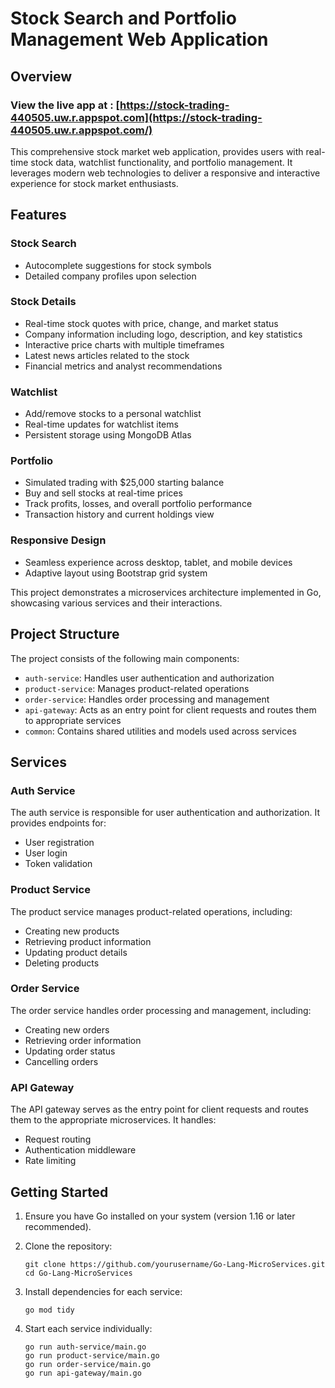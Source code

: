 # Stock Search and Portfolio Management Web Application

## Overview

### View the live app at : [https://stock-trading-440505.uw.r.appspot.com](https://stock-trading-440505.uw.r.appspot.com/)

This comprehensive stock market web application, provides users with real-time stock data, watchlist functionality, and portfolio management. It leverages modern web technologies to deliver a responsive and interactive experience for stock market enthusiasts.

## Features

### Stock Search
- Autocomplete suggestions for stock symbols
- Detailed company profiles upon selection

### Stock Details
- Real-time stock quotes with price, change, and market status
- Company information including logo, description, and key statistics
- Interactive price charts with multiple timeframes
- Latest news articles related to the stock
- Financial metrics and analyst recommendations

### Watchlist
- Add/remove stocks to a personal watchlist
- Real-time updates for watchlist items
- Persistent storage using MongoDB Atlas

### Portfolio
- Simulated trading with $25,000 starting balance
- Buy and sell stocks at real-time prices
- Track profits, losses, and overall portfolio performance
- Transaction history and current holdings view

### Responsive Design
- Seamless experience across desktop, tablet, and mobile devices
- Adaptive layout using Bootstrap grid system


This project demonstrates a microservices architecture implemented in Go, showcasing various services and their interactions.

## Project Structure

The project consists of the following main components:

- `auth-service`: Handles user authentication and authorization
- `product-service`: Manages product-related operations
- `order-service`: Handles order processing and management
- `api-gateway`: Acts as an entry point for client requests and routes them to appropriate services
- `common`: Contains shared utilities and models used across services

## Services

### Auth Service

The auth service is responsible for user authentication and authorization. It provides endpoints for:

- User registration
- User login
- Token validation

### Product Service

The product service manages product-related operations, including:

- Creating new products
- Retrieving product information
- Updating product details
- Deleting products

### Order Service

The order service handles order processing and management, including:

- Creating new orders
- Retrieving order information
- Updating order status
- Cancelling orders

### API Gateway

The API gateway serves as the entry point for client requests and routes them to the appropriate microservices. It handles:

- Request routing
- Authentication middleware
- Rate limiting

## Getting Started

1. Ensure you have Go installed on your system (version 1.16 or later recommended).

2. Clone the repository:
   ```
   git clone https://github.com/yourusername/Go-Lang-MicroServices.git
   cd Go-Lang-MicroServices
   ```

3. Install dependencies for each service:
   ```
   go mod tidy
   ```

4. Start each service individually:
   ```
   go run auth-service/main.go
   go run product-service/main.go
   go run order-service/main.go
   go run api-gateway/main.go
   ```

